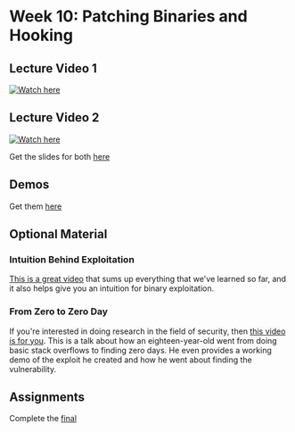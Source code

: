 # Week 10: Patching Binaries and Hooking

## Lecture Video 1
[![Watch here](http://img.youtube.com/vi/rYrP3YoC_jE/0.jpg)](https://www.youtube.com/watch?v=rYrP3YoC_jE)


## Lecture Video 2
[![Watch here](http://img.youtube.com/vi/3_48XNYh7oo/0.jpg)](https://www.youtube.com/watch?v=3_48XNYh7oo)


Get the slides for both [here](https://github.com/CS395-BinX/CS395-BinX.github.io/blob/main/week10/Week%2010%20Lecture.pdf)

## Demos
Get them [here](https://github.com/CS395-BinX/CS395-BinX.github.io/tree/main/week10/demos)

## Optional Material

### Intuition Behind Exploitation 
[This is a great video](https://www.youtube.com/watch?v=akCce7vSSfw) that sums up everything that we've learned so far, and it also helps give you an intuition for binary exploitation.

### From Zero to Zero Day
If you're interested in doing research in the field of security, then [this video is for you](https://www.youtube.com/watch?v=xp1YDOtWohw&t=1632s). This is a talk about how an eighteen-year-old went from doing basic stack overflows to finding zero days. He even provides a working demo of the exploit he created and how he went about finding the vulnerability.

## Assignments
Complete the [final](./final.html)
